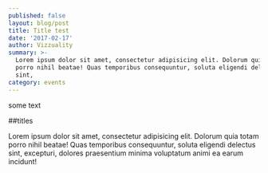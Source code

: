 ```yaml
---
published: false
layout: blog/post
title: Title test
date: '2017-02-17'
author: Vizzuality
summary: >-
  Lorem ipsum dolor sit amet, consectetur adipisicing elit. Dolorum quia totam
  porro nihil beatae! Quas temporibus consequuntur, soluta eligendi delectus
  sint,
category: events
---
```

some text

##titles

Lorem ipsum dolor sit amet, consectetur adipisicing elit. Dolorum quia totam porro nihil beatae! Quas temporibus consequuntur, soluta eligendi delectus sint, excepturi, dolores praesentium minima voluptatum animi ea earum incidunt!
